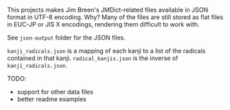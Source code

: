 This projects makes Jim Breen's JMDict-related files available in JSON format in UTF-8 encoding. Why? Many of the files are still stored as flat files in EUC-JP or JIS X encodings, rendering them difficult to work with.

See `json-output` folder for the JSON files.

`kanji_radicals.json` is a mapping of each kanji to a list of the radicals contained in that kanji. `radical_kanjis.json` is the inverse of `kanji_radicals.json`.

TODO:
- support for other data files
- better readme examples
